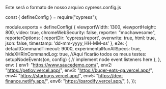 Este será o formato de nosso arquivo cypress.config.js

const { defineConfig } = require("cypress");

module.exports = defineConfig(
{
    viewportWidth: 1300,
    viewportHeight: 800,
    video: true,
    chromeWebSecurity: false,
    reporter: "mochawesome",
    reporterOptions: {
        reportDir: 'cypress/report',
        overwrite: true,
        html: true,
        json: false,
        timestamp: 'dd-mm-yyyy_HH-MM-ss'
    },
    e2e: {
        defaultCommandTimeout: 9000,
        experimentalRunAllSpecs: true,
        hideXHRInCommandLog: true,
        //Aqui ficarão todos os meus testes:
        setupNodeEvents(on, config) {
          // implement node event listeners here
        },
    },
    env: {
        env1: "https://www.saucedemo.com/",
        env2: "https://petlov.vercel.app/",
        env3: "https://buger-eats-qa.vercel.app/",
        env4: "https://starbugs.vercel.app/",
        env5: "https://dev-finance.netlify.app/",
        env6: "https://parodify.vercel.app/",
    },
});